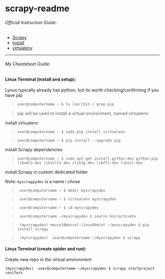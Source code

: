 # scrapy-readme

###### Official Instruction Guide:

* [Scrapy](https://scrapy.org/)
* [install](https://doc.scrapy.org/en/latest/intro/install.html)
* [virtualenv](https://doc.scrapy.org/en/latest/intro/install.html#intro-using-virtualenv)

----

###### My Cheatsheet Guide:

#### Linux Terminal (install and setup):

Lynux typically already has python, but its worth checking/confirming if you have pip

> ``` user@computername ~ $ ls /usr/bin | grep pip ```

> pip will be used to install a virtual environment, named virtualenv

 install virtualenv
> ```user@computername ~ $ sudo pip install virtualenv```

> ```user@computername ~ $ pip install --upgrade pip```

 install Scrapy dependencies

> ``` user@computername ~ $ sudo apt-get install python-dev python-pip libxml2-dev libxslt1-dev zlib1g-dev libffi-dev libssl-dev ```

install Scrapy in custom dedicated folder

Note: ```myscrappydev``` is a name i chose

> ``` user@computername ~ $ mkdir myscrapydev```

> ``` user@computername ~ $ virtualenv myscrapydev```

> ``` user@computername ~ $ cd myscrapydev```

> ``` user@computername ~/myscrapydev $ source bin/activate```

> ``` (myscrapydev) mezcel@mezcel-linux64mint ~/myscrapydev $ pip install scrapy```

> ``` (myscrapydev)  user@computername ~/myscrapydev $ scrapy```

#### Linux Terminal (create spider and run):

Create new repo in the virtual environment

``` (myscrapydev)  user@computername ~/myscrapydev $ scrapy startproject conifers ```
